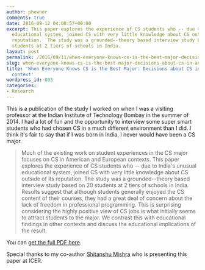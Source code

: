 ```yaml
---
author: phewner
comments: true
date: 2016-09-12 04:00:57+00:00
excerpt: This paper explores the experience of CS students who -- due to India's unusual
  educational system, joined CS with very little knowledge about CS outside of its
  reputation.  The study was a grounded--theory based interview study based on 20
  students at 2 tiers of schools in India.
layout: post
permalink: /2016/09/11/when-everyone-knows-cs-is-the-best-major-decisions-about-cs-in-an-indian-context/
slug: when-everyone-knows-cs-is-the-best-major-decisions-about-cs-in-an-indian-context
title: 'When Everyone Knows CS is the Best Major: Decisions about CS in an Indian
  context'
wordpress_id: 803
categories:
- Research
---
```


This is a publication of the study I worked on when I was a visiting professor at the  Indian Institute of Technology Bombay in the summer of 2014.  I had a lot of fun and the opportunity to interview some super smart students who had chosen CS in a much different environment than I did.  I think it's fair to say that if I was born in India, I never would have been a CS major.



<blockquote>
Much of the existing work on student experiences in the CS major focuses on CS in American and European contexts.  This paper  explores the experience of CS students who -- due to India's unusual educational system, joined CS with very little knowledge about CS outside of its reputation.  The study was a grounded--theory based interview study based on 20 students at 2 tiers of schools in India.  Results suggest that although students generally enjoyed the CS content of their courses, they had a great deal of concern about the lack of freedom in professional programming.  This is surprising considering the highly positive view of CS jobs is what initially seems to attract students to the major.  We contrast this with educational findings in other contexts and discuss the educational implications of the result.
</blockquote>



You can [get the full PDF here](http://hewner.com/wp-content/uploads/2016/06/icer2016.pdf).

Special thanks to my co-author [Shitanshu Mishra](http://www.et.iitb.ac.in/~shitanshu) who is presenting this paper at ICER.
